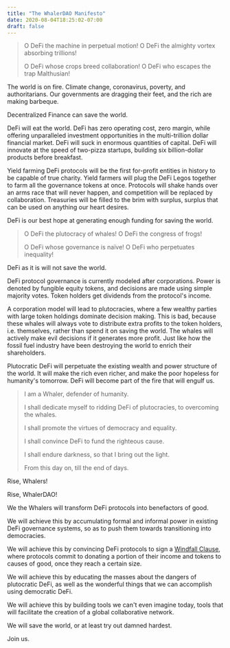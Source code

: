 ```yaml
---
title: "The WhalerDAO Manifesto"
date: 2020-08-04T18:25:02-07:00
draft: false
---
```


> O DeFi the machine in perpetual motion! O DeFi the almighty vortex absorbing trillions!
>
> O DeFi whose crops breed collaboration! O DeFi who escapes the trap Malthusian!

The world is on fire. Climate change, coronavirus, poverty, and authoritarians. Our governments are dragging their feet, and the rich are making barbeque.

Decentralized Finance can save the world.

DeFi will eat the world. DeFi has zero operating cost, zero margin, while offering unparalleled investment opportunities in the multi-trillion dollar financial market. DeFi will suck in enormous quantities of capital. DeFi will innovate at the speed of two-pizza startups, building six billion-dollar products before breakfast.

Yield farming DeFi protocols will be the first for-profit entities in history to be capable of true charity. Yield farmers will plug the DeFi Legos together to farm all the governance tokens at once. Protocols will shake hands over an arms race that will never happen, and competition will be replaced by collaboration. Treasuries will be filled to the brim with surplus, surplus that can be used on anything our heart desires.

DeFi is our best hope at generating enough funding for saving the world.

> O DeFi the plutocracy of whales! O DeFi the congress of frogs!
>
> O DeFi whose governance is naïve! O DeFi who perpetuates inequality!

DeFi as it is will not save the world.

DeFi protocol governance is currently modeled after corporations. Power is denoted by fungible equity tokens, and decisions are made using simple majority votes. Token holders get dividends from the protocol's income.

A corporation model will lead to plutocracies, where a few wealthy parties with large token holdings dominate decision making. This is bad, because these whales will always vote to distribute extra profits to the token holders, i.e. themselves, rather than spend it on saving the world. The whales will actively make evil decisions if it generates more profit. Just like how the fossil fuel industry have been destroying the world to enrich their shareholders.

Plutocratic DeFi will perpetuate the existing wealth and power structure of the world. It will make the rich even richer, and make the poor hopeless for humanity's tomorrow. DeFi will become part of the fire that will engulf us.

> I am a Whaler, defender of humanity.
>
> I shall dedicate myself to ridding DeFi of plutocracies, to overcoming the whales.
>
> I shall promote the virtues of democracy and equality.
>
> I shall convince DeFi to fund the righteous cause.
>
> I shall endure darkness, so that I bring out the light.
>
> From this day on, till the end of days.

Rise, Whalers!

Rise, WhalerDAO!

We the Whalers will transform DeFi protocols into benefactors of good.

We will achieve this by accumulating formal and informal power in existing DeFi governance systems, so as to push them towards transitioning into democracies.

We will achieve this by convincing DeFi protocols to sign a [Windfall Clause](https://www.fhi.ox.ac.uk/windfallclause/), where protocols commit to donating a portion of their income and tokens to causes of good, once they reach a certain size.

We will achieve this by educating the masses about the dangers of plutocratic DeFi, as well as the wonderful things that we can accomplish using democratic DeFi.

We will achieve this by building tools we can't even imagine today, tools that will facilitate the creation of a global collaborative network.

We will save the world, or at least try out damned hardest.

Join us.